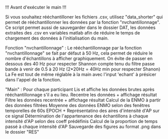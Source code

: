 !!! Avant d'exécuter le main !!!

Si vous souhaitez rééchantilloner les fichiers .csv, utilisez "data_shorter" qui permet de rééchantillonner les données par la fonction "nvchantillonnage".
Ce script permet aussi de sauvegarder dans le dossier DAT, les données extraites des .csv en variables matlab afin de réduire le temps de chargement des données à l'initialisation du main.

Fonction "nvchantillonnage" : 
Le rééchantillonnage par la fonction "nvchantillonnage" se fait par défaut à 50 Hz, cela permet de réduire
le nombre d'échantillons à afficher graphiquement. On évite de passer en
dessous des 40 Hz pour respecter Shannon compte tenu du filtre passe
bande à venir de 0.5 à 20 Hz (2*20Hz = 40Hz min pour respecter Shanon)
La Fe est tout de même réglable à la main avec l'input 'echant' à présicer dans l'appel de la fonction.

"Main" : 
Pour chaque participant
Lis et affiche les données brutes après rééchantillonnage s'il a  eu lieu.
Recentre les données + affichage résultat
Filtre les données recentrée + affichage résultat
Calcul de la ENMO à partir des données filtrées 
Moyenne des données ENMO selon des fenêtres temporelles de 60s EPOCH + Représentatino des aires d'intensité d'AP sur ce signal
Détermination de l'appartenance des échantillons à chaque intensité d'AP selon des coeff prédéfinis
Calcul de la proportion de temps passé à chaque intensité d'AP
Sauvegarde des figures au format .png dans le dossier "RES"
